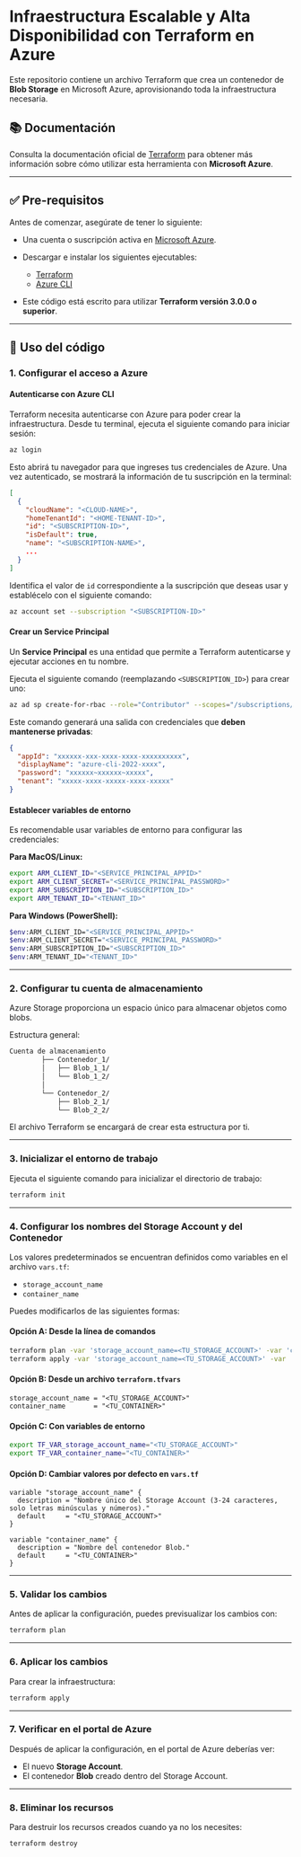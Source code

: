 # Infraestructura Escalable y Alta Disponibilidad con Terraform en Azure

Este repositorio contiene un archivo Terraform que crea un contenedor de **Blob Storage** en Microsoft Azure, aprovisionando toda la infraestructura necesaria.

## 📚 Documentación

Consulta la documentación oficial de [Terraform](https://www.terraform.io/) para obtener más información sobre cómo utilizar esta herramienta con **Microsoft Azure**.

---

## ✅ Pre-requisitos

Antes de comenzar, asegúrate de tener lo siguiente:

* Una cuenta o suscripción activa en [Microsoft Azure](https://azure.microsoft.com/).
* Descargar e instalar los siguientes ejecutables:

  * [Terraform](https://www.terraform.io/)
  * [Azure CLI](https://learn.microsoft.com/es-es/cli/azure/install-azure-cli-windows?view=azure-cli-latest&pivots=msi)
* Este código está escrito para utilizar **Terraform versión 3.0.0 o superior**.

---

## 🚀 Uso del código

### 1. Configurar el acceso a Azure

#### Autenticarse con Azure CLI

Terraform necesita autenticarse con Azure para poder crear la infraestructura. Desde tu terminal, ejecuta el siguiente comando para iniciar sesión:

```bash
az login  
```

Esto abrirá tu navegador para que ingreses tus credenciales de Azure. Una vez autenticado, se mostrará la información de tu suscripción en la terminal:

```json
[
  {
    "cloudName": "<CLOUD-NAME>",
    "homeTenantId": "<HOME-TENANT-ID>",
    "id": "<SUBSCRIPTION-ID>",
    "isDefault": true,
    "name": "<SUBSCRIPTION-NAME>",
    ...
  }
]
```

Identifica el valor de `id` correspondiente a la suscripción que deseas usar y establécelo con el siguiente comando:

```bash
az account set --subscription "<SUBSCRIPTION-ID>"
```

#### Crear un Service Principal

Un **Service Principal** es una entidad que permite a Terraform autenticarse y ejecutar acciones en tu nombre.

Ejecuta el siguiente comando (reemplazando `<SUBSCRIPTION_ID>`) para crear uno:

```bash
az ad sp create-for-rbac --role="Contributor" --scopes="/subscriptions/<SUBSCRIPTION_ID>"
```

Este comando generará una salida con credenciales que **deben mantenerse privadas**:

```json
{
  "appId": "xxxxxx-xxx-xxxx-xxxx-xxxxxxxxxx",
  "displayName": "azure-cli-2022-xxxx",
  "password": "xxxxxx~xxxxxx~xxxxx",
  "tenant": "xxxxx-xxxx-xxxxx-xxxx-xxxxx"
}
```

#### Establecer variables de entorno

Es recomendable usar variables de entorno para configurar las credenciales:

**Para MacOS/Linux:**

```bash
export ARM_CLIENT_ID="<SERVICE_PRINCIPAL_APPID>"
export ARM_CLIENT_SECRET="<SERVICE_PRINCIPAL_PASSWORD>"
export ARM_SUBSCRIPTION_ID="<SUBSCRIPTION_ID>"
export ARM_TENANT_ID="<TENANT_ID>"
```

**Para Windows (PowerShell):**

```bash
$env:ARM_CLIENT_ID="<SERVICE_PRINCIPAL_APPID>"
$env:ARM_CLIENT_SECRET="<SERVICE_PRINCIPAL_PASSWORD>"
$env:ARM_SUBSCRIPTION_ID="<SUBSCRIPTION_ID>"
$env:ARM_TENANT_ID="<TENANT_ID>"
```

---

### 2. Configurar tu cuenta de almacenamiento

Azure Storage proporciona un espacio único para almacenar objetos como blobs.

Estructura general:

```bash
Cuenta de almacenamiento
        ├── Contenedor_1/
        │   ├── Blob_1_1/
        │   └── Blob_1_2/
        │
        └── Contenedor_2/
            ├── Blob_2_1/
            └── Blob_2_2/
```

El archivo Terraform se encargará de crear esta estructura por ti.

---

### 3. Inicializar el entorno de trabajo

Ejecuta el siguiente comando para inicializar el directorio de trabajo:

```bash
terraform init
```

---

### 4. Configurar los nombres del Storage Account y del Contenedor

Los valores predeterminados se encuentran definidos como variables en el archivo `vars.tf`:

* `storage_account_name`
* `container_name`

Puedes modificarlos de las siguientes formas:

#### Opción A: Desde la línea de comandos

```bash
terraform plan -var 'storage_account_name=<TU_STORAGE_ACCOUNT>' -var 'container_name=<TU_CONTAINER>'
terraform apply -var 'storage_account_name=<TU_STORAGE_ACCOUNT>' -var 'container_name=<TU_CONTAINER>'
```

#### Opción B: Desde un archivo `terraform.tfvars`

```hcl
storage_account_name = "<TU_STORAGE_ACCOUNT>"
container_name       = "<TU_CONTAINER>"
```

#### Opción C: Con variables de entorno

```bash
export TF_VAR_storage_account_name="<TU_STORAGE_ACCOUNT>"
export TF_VAR_container_name="<TU_CONTAINER>"
```

#### Opción D: Cambiar valores por defecto en `vars.tf`

```hcl
variable "storage_account_name" {
  description = "Nombre único del Storage Account (3-24 caracteres, solo letras minúsculas y números)."
  default     = "<TU_STORAGE_ACCOUNT>"
}

variable "container_name" {
  description = "Nombre del contenedor Blob."
  default     = "<TU_CONTAINER>"
}
```

---

### 5. Validar los cambios

Antes de aplicar la configuración, puedes previsualizar los cambios con:

```bash
terraform plan
```

---

### 6. Aplicar los cambios

Para crear la infraestructura:

```bash
terraform apply
```

---

### 7. Verificar en el portal de Azure

Después de aplicar la configuración, en el portal de Azure deberías ver:

* El nuevo **Storage Account**.
* El contenedor **Blob** creado dentro del Storage Account.

---

### 8. Eliminar los recursos

Para destruir los recursos creados cuando ya no los necesites:

```bash
terraform destroy
```
